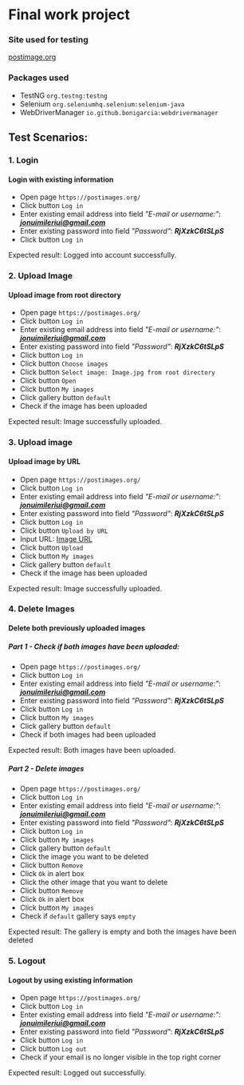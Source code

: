 # Final work project
### Site used for testing
[postimage.org](https://postimages.org/)
### Packages used
- TestNG `org.testng:testng`
- Selenium `org.seleniumhq.selenium:selenium-java`
- WebDriverManager `io.github.bonigarcia:webdrivermanager`

## Test Scenarios:
### 1. Login
#### Login with existing information
- Open page `https://postimages.org/`
- Click button `Log in`
- Enter existing email address into field *"E-mail or username:"*: ***jonuimileriui@gmail.com***
- Enter existing password into field *"Password"*: ***RjXzkC6tSLpS***
- Click button `Log in`

Expected result: Logged into account successfully.

### 2. Upload Image
#### Upload image from root directory
- Open page `https://postimages.org/`
- Click button `Log in`
- Enter existing email address into field *"E-mail or username:"*: ***jonuimileriui@gmail.com***
- Enter existing password into field *"Password"*: ***RjXzkC6tSLpS***
- Click button `Log in`
- Click button `Choose images`
- Click button `Select image: Image.jpg from root directory`
- Click button `Open`
- Click button `My images`
- Click gallery button `default`
- Check if the image has been uploaded

Expected result: Image successfully uploaded.

### 3. Upload image
#### Upload image by URL
- Open page `https://postimages.org/`
- Click button `Log in`
- Enter existing email address into field *"E-mail or username:"*: ***jonuimileriui@gmail.com***
- Enter existing password into field *"Password"*: ***RjXzkC6tSLpS***
- Click button `Log in`
- Click button `Upload by URL`
- Input URL: [Image URL](https://contentstatic.techgig.com/photo/93000110/what-makes-java-still-popular-among-developers.jpg?28608)
- Click button `Upload`
- Click button `My images`
- Click gallery button `default`
- Check if the image has been uploaded

Expected result: Image successfully uploaded.

### 4. Delete Images
#### Delete both previously uploaded images

##### *Part 1 - Check if both images have been uploaded:*
- Open page `https://postimages.org/`
- Click button `Log in`
- Enter existing email address into field *"E-mail or username:"*: ***jonuimileriui@gmail.com***
- Enter existing password into field *"Password"*: ***RjXzkC6tSLpS***
- Click button `Log in`
- Click button `My images`
- Click gallery button `default`
- Check if both images had been uploaded

Expected result: Both images have been uploaded.

##### *Part 2 - Delete images*
- Open page `https://postimages.org/`
- Click button `Log in`
- Enter existing email address into field *"E-mail or username:"*: ***jonuimileriui@gmail.com***
- Enter existing password into field *"Password"*: ***RjXzkC6tSLpS***
- Click button `Log in`
- Click button `My images`
- Click gallery button `default`
- Click the image you want to be deleted
- Click button `Remove`
- Click `Ok` in alert box
- Click the other image that you want to delete
- Click button `Remove`
- Click `Ok` in alert box
- Click button `My images`
- Check if `default` gallery says `empty`

Expected result: The gallery is empty and both the images have been deleted

### 5. Logout
#### Logout by using existing information
- Open page `https://postimages.org/`
- Click button `Log in`
- Enter existing email address into field *"E-mail or username:"*: ***jonuimileriui@gmail.com***
- Enter existing password into field *"Password"*: ***RjXzkC6tSLpS***
- Click button `Log in`
- Click button `Log out`
- Check if your email is no longer visible in the top right corner

Expected result: Logged out successfully.